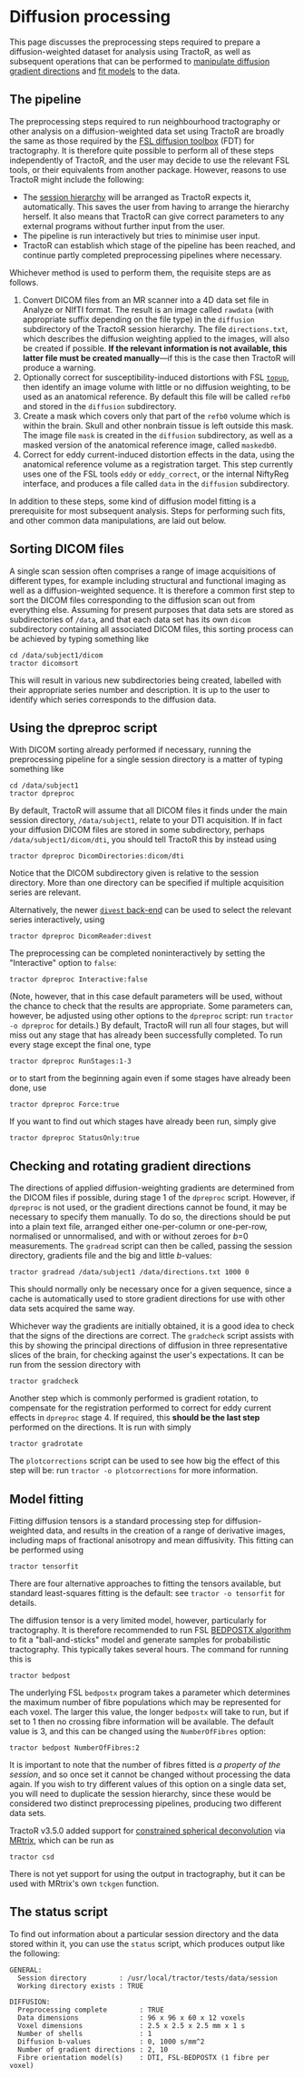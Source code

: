 # Diffusion processing

This page discusses the preprocessing steps required to prepare a diffusion-weighted dataset for analysis using TractoR, as well as subsequent operations that can be performed to [manipulate diffusion gradient directions](#checking-and-rotating-gradient-directions) and [fit models](#model-fitting) to the data.

## The pipeline

The preprocessing steps required to run neighbourhood tractography or other analysis on a diffusion-weighted data set using TractoR are broadly the same as those required by the [FSL diffusion toolbox](http://www.fmrib.ox.ac.uk/fsl/fdt/index.html) (FDT) for tractography. It is therefore quite possible to perform all of these steps independently of TractoR, and the user may decide to use the relevant FSL tools, or their equivalents from another package. However, reasons to use TractoR might include the following:

* The [session hierarchy](conventions.html) will be arranged as TractoR expects it, automatically. This saves the user from having to arrange the hierarchy herself. It also means that TractoR can give correct parameters to any external programs without further input from the user.
* The pipeline is run interactively but tries to minimise user input.
* TractoR can establish which stage of the pipeline has been reached, and continue partly completed preprocessing pipelines where necessary.

Whichever method is used to perform them, the requisite steps are as follows.

1. Convert DICOM files from an MR scanner into a 4D data set file in Analyze or NIfTI format. The result is an image called `rawdata` (with appropriate suffix depending on the file type) in the `diffusion` subdirectory of the TractoR session hierarchy. The file `directions.txt`, which describes the diffusion weighting applied to the images, will also be created if possible. **If the relevant information is not available, this latter file must be created manually**—if this is the case then TractoR will produce a warning.
2. Optionally correct for susceptibility-induced distortions with FSL [`topup`](http://fsl.fmrib.ox.ac.uk/fsl/fslwiki/TOPUP), then identify an image volume with little or no diffusion weighting, to be used as an anatomical reference. By default this file will be called `refb0` and stored in the `diffusion` subdirectory.
3. Create a mask which covers only that part of the `refb0` volume which is within the brain. Skull and other nonbrain tissue is left outside this mask. The image file `mask` is created in the `diffusion` subdirectory, as well as a masked version of the anatomical reference image, called `maskedb0`.
4. Correct for eddy current-induced distortion effects in the data, using the anatomical reference volume as a registration target. This step currently uses one of the FSL tools `eddy` or `eddy_correct`, or the internal NiftyReg interface, and produces a file called `data` in the `diffusion` subdirectory.

In addition to these steps, some kind of diffusion model fitting is a prerequisite for most subsequent analysis. Steps for performing such fits, and other common data manipulations, are laid out below.

## Sorting DICOM files

A single scan session often comprises a range of image acquisitions of different types, for example including structural and functional imaging as well as a diffusion-weighted sequence. It is therefore a common first step to sort the DICOM files corresponding to the diffusion scan out from everything else. Assuming for present purposes that data sets are stored as subdirectories of `/data`, and that each data set has its own `dicom` subdirectory containing all associated DICOM files, this sorting process can be achieved by typing something like

    cd /data/subject1/dicom
    tractor dicomsort

This will result in various new subdirectories being created, labelled with their appropriate series number and description. It is up to the user to identify which series corresponds to the diffusion data.

## Using the dpreproc script

With DICOM sorting already performed if necessary, running the preprocessing pipeline for a single session directory is a matter of typing something like

    cd /data/subject1
    tractor dpreproc

By default, TractoR will assume that all DICOM files it finds under the main session directory, `/data/subject1`, relate to your DTI acquisition. If in fact your diffusion DICOM files are stored in some subdirectory, perhaps `/data/subject1/dicom/dti`, you should tell TractoR this by instead using

    tractor dpreproc DicomDirectories:dicom/dti

Notice that the DICOM subdirectory given is relative to the session directory. More than one directory can be specified if multiple acquisition series are relevant.

Alternatively, the newer [`divest` back-end](TractoR-and-DICOM.html#the-divest-back-end) can be used to select the relevant series interactively, using

    tractor dpreproc DicomReader:divest

The preprocessing can be completed noninteractively by setting the "Interactive" option to `false`:

    tractor dpreproc Interactive:false

(Note, however, that in this case default parameters will be used, without the chance to check that the results are appropriate. Some parameters can, however, be adjusted using other options to the `dpreproc` script: run `tractor -o dpreproc` for details.) By default, TractoR will run all four stages, but will miss out any stage that has already been successfully completed. To run every stage except the final one, type

    tractor dpreproc RunStages:1-3

or to start from the beginning again even if some stages have already been done, use

    tractor dpreproc Force:true

If you want to find out which stages have already been run, simply give

    tractor dpreproc StatusOnly:true

## Checking and rotating gradient directions

The directions of applied diffusion-weighting gradients are determined from the DICOM files if possible, during stage 1 of the `dpreproc` script. However, if `dpreproc` is not used, or the gradient directions cannot be found, it may be necessary to specify them manually. To do so, the directions should be put into a plain text file, arranged either one-per-column or one-per-row, normalised or unnormalised, and with or without zeroes for *b*=0 measurements. The `gradread` script can then be called, passing the session directory, gradients file and the big and little *b*-values:

    tractor gradread /data/subject1 /data/directions.txt 1000 0

This should normally only be necessary once for a given sequence, since a cache is automatically used to store gradient directions for use with other data sets acquired the same way.

Whichever way the gradients are initially obtained, it is a good idea to check that the signs of the directions are correct. The `gradcheck` script assists with this by showing the principal directions of diffusion in three representative slices of the brain, for checking against the user's expectations. It can be run from the session directory with

    tractor gradcheck

Another step which is commonly performed is gradient rotation, to compensate for the registration performed to correct for eddy current effects in `dpreproc` stage 4. If required, this **should be the last step** performed on the directions. It is run with simply

    tractor gradrotate

The `plotcorrections` script can be used to see how big the effect of this step will be: run `tractor -o plotcorrections` for more information.

## Model fitting

Fitting diffusion tensors is a standard processing step for diffusion-weighted data, and results in the creation of a range of derivative images, including maps of fractional anisotropy and mean diffusivity. This fitting can be performed using

    tractor tensorfit

There are four alternative approaches to fitting the tensors available, but standard least-squares fitting is the default: see `tractor -o tensorfit` for details.

The diffusion tensor is a very limited model, however, particularly for tractography. It is therefore recommended to run FSL [BEDPOSTX algorithm](http://fsl.fmrib.ox.ac.uk/fsl/fslwiki/FDT/UserGuide#BEDPOSTX) to fit a "ball-and-sticks" model and generate samples for probabilistic tractography. This typically takes several hours. The command for running this is

    tractor bedpost

The underlying FSL `bedpostx` program takes a parameter which determines the maximum number of fibre populations which may be represented for each voxel. The larger this value, the longer `bedpostx` will take to run, but if set to 1 then no crossing fibre information will be available. The default value is 3, and this can be changed using the `NumberOfFibres` option:

    tractor bedpost NumberOfFibres:2

It is important to note that the number of fibres fitted is *a property of the session*, and so once set it cannot be changed without processing the data again. If you wish to try different values of this option on a single data set, you will need to duplicate the session hierarchy, since these would be considered two distinct preprocessing pipelines, producing two different data sets.

TractoR v3.5.0 added support for [constrained spherical deconvolution](https://mrtrix.readthedocs.io/en/latest/constrained_spherical_deconvolution/constrained_spherical_deconvolution.html) via [MRtrix](https://www.mrtrix.org), which can be run as

    tractor csd

There is not yet support for using the output in tractography, but it can be used with MRtrix's own `tckgen` function.

## The status script

To find out information about a particular session directory and the data stored within it, you can use the `status` script, which produces output like the following:

    GENERAL:
      Session directory        : /usr/local/tractor/tests/data/session
      Working directory exists : TRUE
    
    DIFFUSION:
      Preprocessing complete        : TRUE
      Data dimensions               : 96 x 96 x 60 x 12 voxels
      Voxel dimensions              : 2.5 x 2.5 x 2.5 mm x 1 s
      Number of shells              : 1
      Diffusion b-values            : 0, 1000 s/mm^2
      Number of gradient directions : 2, 10
      Fibre orientation model(s)    : DTI, FSL-BEDPOSTX (1 fibre per voxel)
